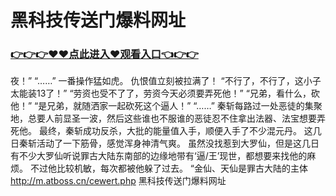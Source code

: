 # 黑科技传送门爆料网址
### <a href="https://github.com/nsjhd/rous/issues/1">👉👉👉♥♥点此进入♥观看入口👈👉👉</a>
夜！”
    “……”
    一番操作猛如虎。
    仇恨值立刻被拉满了！
    “不行了，不行了，这小子太能装13了！”
    “劳资也受不了了，劳资今天必须要弄死他！”
    “兄弟，看什么，砍他！”
    “是兄弟，就随洒家一起砍死这个逼人！”
    “……”
    秦斩每路过一处恶徒的集聚地，总要人前显圣一波，然后这些谁也不服谁的恶徒忍不住拿出法器、法宝想要弄死他。
    最终，秦斩成功反杀，大批的能量值入手，顺便入手了不少混元丹。
    这几日秦斩活动了一下筋骨，感觉浑身神清气爽。
    虽然没找惹到大罗仙，但是这几日有不少大罗仙听说罪古大陆东南部的边缘地带有‘逼/王’现世，都想要来找他的麻烦。
    不过他比较机敏，每次都被他躲了过去。
    “金仙、天仙是罪古大陆的主体
http://m.atboss.cn/cewert.php
黑科技传送门爆料网址
